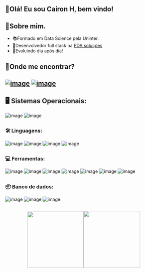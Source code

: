 
 ## 👋Olá! Eu sou Cairon H, bem vindo!

  ## 🤔Sobre mim.

- 📚Formado em Data Science pela Uninter.
- 💼Desenvolvedor full stack na [PDA soluções](https://pdasolucoes.com.br/)
- 💬Evoluindo dia após dia!  

## 🔎Onde me encontrar?
## [![image](https://user-images.githubusercontent.com/90021073/146650265-ffbaad54-7c9f-4f03-ab88-43b145d30a2f.png)]( https://www.linkedin.com/in/cairon-henrique-b88375224/ )  [![image](https://user-images.githubusercontent.com/90021073/146650436-2a65f209-c4df-442b-9ea6-ee94deadcb33.png)](mailto:m.caironhenrique60@gmail.com) 

## 🖥️ Sistemas Operacionais:<br>
![image](https://user-images.githubusercontent.com/90021073/146655438-5eb397cf-83d6-4da8-aec1-07b6a95838ab.png)
![image](https://user-images.githubusercontent.com/90021073/146655442-280c1291-6812-4ffc-9ee7-30726076b472.png)
##
###  🛠 Linguagens:
![image](https://img.shields.io/badge/JavaScript-323330?style=for-the-badge&logo=javascript&logoColor=F7DF1E)
![image](https://img.shields.io/badge/TypeScript-007ACC?style=for-the-badge&logo=typescript&logoColor=white)
![image](https://img.shields.io/badge/Python-3776AB?style=for-the-badge&logo=python&logoColor=white)
![image](https://img.shields.io/badge/Java-ED8B00?style=for-the-badge&logo=openjdk&logoColor=white)

##
###  💻 Ferramentas:
![image](https://img.shields.io/badge/React-20232A?style=for-the-badge&logo=react&logoColor=61DAFB)
![image](https://img.shields.io/badge/Node.js-43853D?style=for-the-badge&logo=node.js&logoColor=white)
![image](https://img.shields.io/badge/Jest-323330?style=for-the-badge&logo=Jest&logoColor=white)
![image](https://img.shields.io/badge/Tailwind_CSS-38B2AC?style=for-the-badge&logo=tailwind-css&logoColor=white)
![image](https://img.shields.io/badge/styled--components-DB7093?style=for-the-badge&logo=styled-components&logoColor=white)
![image](https://img.shields.io/badge/Redux-593D88?style=for-the-badge&logo=redux&logoColor=white)
![image](https://img.shields.io/badge/Microsoft_SQL_Server-CC2927?style=for-the-badge&logo=microsoft-sql-server&logoColor=white)
##
###  📦 Banco de dados:
![image](https://user-images.githubusercontent.com/90021073/146653733-d0a73257-a0d5-4094-a1ab-aed010eabb7c.png)
![image](https://img.shields.io/badge/PostgreSQL-316192?style=for-the-badge&logo=postgresql&logoColor=white)
![image](https://img.shields.io/badge/MongoDB-4EA94B?style=for-the-badge&logo=mongodb&logoColor=white)
##
<div align = "center">
  <a href="https://github.com/cairon-henrique-60">
  <img height = "180em" src = "https://github-readme-stats.vercel.app/api?username=cairon-henrique-60&show_icons=true&theme=dark&include_all_commits=true&count_private=true" /><img height = "182em" src = "https://github-readme-stats.vercel.app/api/top-langs/?username=cairon-henrique-60&layout=compact&langs_count=7&theme=dark" />
</div>
 

  


